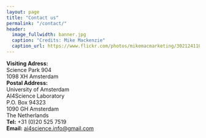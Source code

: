 ```yaml
---
layout: page
title: "Contact us"
permalink: "/contact/"
header:
  image_fullwidth: banner.jpg
  caption: "Credits: Mike Mackenzie"
  caption_url: https://www.flickr.com/photos/mikemacmarketing/30212411048
---
```



**Visiting Adress:** <br />
Science Park 904 <br />
1098 XH Amsterdam <br />
**Postal Address:** <br />
University of Amsterdam <br />
AI4Science Laboratory <br />
P.O. Box 94323 <br />
1090 GH Amsterdam <br />
The Netherlands <br />
**Tel:** +31 (0)20 525 7519<br />
**Email:** ai4science.info@gmail.com<br />
